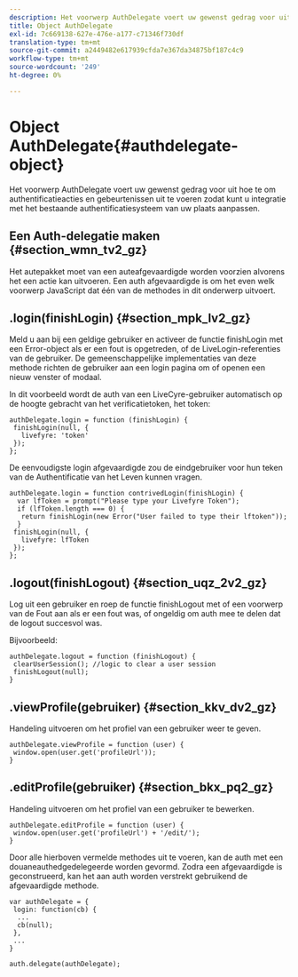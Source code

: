```yaml
---
description: Het voorwerp AuthDelegate voert uw gewenst gedrag voor uit hoe te om authentificatieacties en gebeurtenissen uit te voeren zodat kunt u integratie met het bestaande authentificatiesysteem van uw plaats aanpassen.
title: Object AuthDelegate
exl-id: 7c669138-627e-476e-a177-c71346f730df
translation-type: tm+mt
source-git-commit: a2449482e617939cfda7e367da34875bf187c4c9
workflow-type: tm+mt
source-wordcount: '249'
ht-degree: 0%

---
```


# Object AuthDelegate{#authdelegate-object}

Het voorwerp AuthDelegate voert uw gewenst gedrag voor uit hoe te om authentificatieacties en gebeurtenissen uit te voeren zodat kunt u integratie met het bestaande authentificatiesysteem van uw plaats aanpassen.

## Een Auth-delegatie maken {#section_wmn_tv2_gz}

Het autepakket moet van een auteafgevaardigde worden voorzien alvorens het een actie kan uitvoeren. Een auth afgevaardigde is om het even welk voorwerp JavaScript dat één van de methodes in dit onderwerp uitvoert.

## .login(finishLogin) {#section_mpk_lv2_gz}

Meld u aan bij een geldige gebruiker en activeer de functie finishLogin met een Error-object als er een fout is opgetreden, of de LiveLogin-referenties van de gebruiker. De gemeenschappelijke implementaties van deze methode richten de gebruiker aan een login pagina om of openen een nieuw venster of modaal.

In dit voorbeeld wordt de auth van een LiveCyre-gebruiker automatisch op de hoogte gebracht van het verificatietoken, het token:

```
authDelegate.login = function (finishLogin) { 
 finishLogin(null, { 
   livefyre: 'token' 
 }); 
};
```

De eenvoudigste login afgevaardigde zou de eindgebruiker voor hun teken van de Authentificatie van het Leven kunnen vragen.

```
authDelegate.login = function contrivedLogin(finishLogin) { 
  var lfToken = prompt("Please type your Livefyre Token");  
  if (lfToken.length === 0) { 
   return finishLogin(new Error("User failed to type their lftoken")); 
  }  
 finishLogin(null, { 
   livefyre: lfToken 
 }); 
};
```

## .logout(finishLogout) {#section_uqz_2v2_gz}

Log uit een gebruiker en roep de functie finishLogout met of een voorwerp van de Fout aan als er een fout was, of ongeldig om auth mee te delen dat de logout succesvol was.

Bijvoorbeeld:

```
authDelegate.logout = function (finishLogout) { 
 clearUserSession(); //logic to clear a user session  
 finishLogout(null); 
}
```

## .viewProfile(gebruiker) {#section_kkv_dv2_gz}

Handeling uitvoeren om het profiel van een gebruiker weer te geven.

```
authDelegate.viewProfile = function (user) { 
 window.open(user.get('profileUrl')); 
}
```

## .editProfile(gebruiker) {#section_bkx_pq2_gz}

Handeling uitvoeren om het profiel van een gebruiker te bewerken.

```
authDelegate.editProfile = function (user) { 
 window.open(user.get('profileUrl') + '/edit/'); 
}
```

Door alle hierboven vermelde methodes uit te voeren, kan de auth met een douaneauthedgedelegeerde worden gevormd. Zodra een afgevaardigde is geconstrueerd, kan het aan auth worden verstrekt gebruikend de afgevaardigde methode.

```
var authDelegate = { 
 login: function(cb) { 
  ... 
  cb(null); 
 }, 
 ... 
} 
  
auth.delegate(authDelegate);
```
